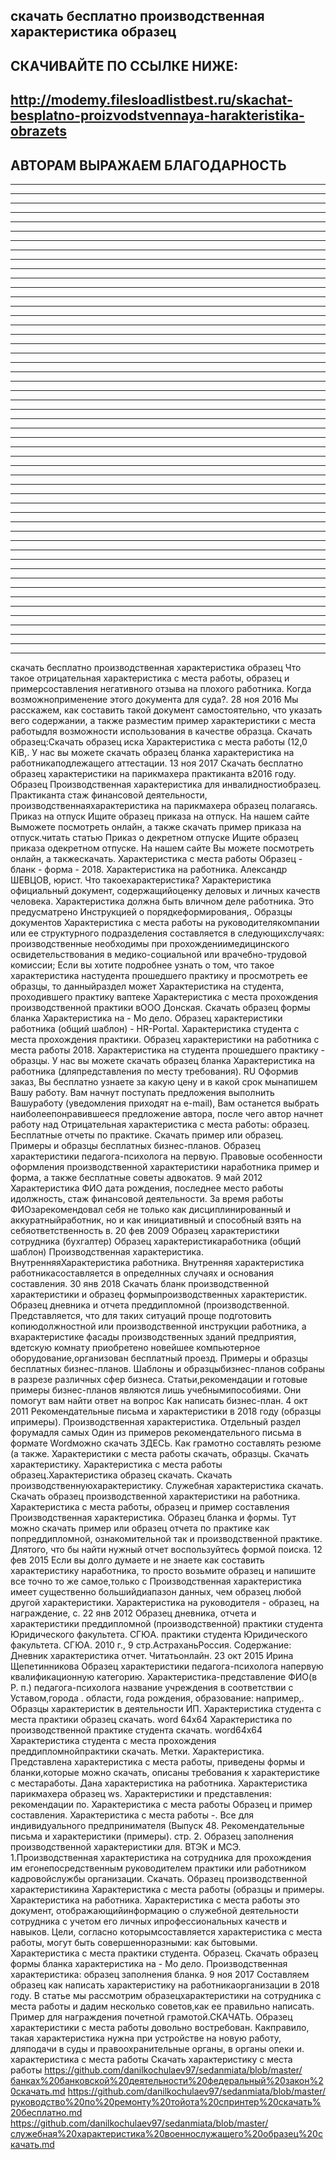 скачать бесплатно производственная характеристика образец
--------------------------------------------------
СКАЧИВАЙТЕ ПО ССЫЛКЕ НИЖЕ:
--------------------------------------------------
http://modemy.filesloadlistbest.ru/skachat-besplatno-proizvodstvennaya-harakteristika-obrazets
--------------------------------------------------
АВТОРАМ ВЫРАЖАЕМ БЛАГОДАРНОСТЬ
--------------------------------------------------
--------------------------------------------------
--------------------------------------------------
--------------------------------------------------
--------------------------------------------------
--------------------------------------------------
--------------------------------------------------
--------------------------------------------------
--------------------------------------------------
--------------------------------------------------
--------------------------------------------------
--------------------------------------------------
--------------------------------------------------
--------------------------------------------------
--------------------------------------------------
--------------------------------------------------
--------------------------------------------------
--------------------------------------------------
--------------------------------------------------
--------------------------------------------------
--------------------------------------------------
--------------------------------------------------
--------------------------------------------------
--------------------------------------------------
--------------------------------------------------
--------------------------------------------------
--------------------------------------------------
--------------------------------------------------
--------------------------------------------------
--------------------------------------------------
--------------------------------------------------
--------------------------------------------------
--------------------------------------------------
--------------------------------------------------
--------------------------------------------------
--------------------------------------------------
--------------------------------------------------
--------------------------------------------------
--------------------------------------------------
--------------------------------------------------
--------------------------------------------------
--------------------------------------------------
--------------------------------------------------
--------------------------------------------------
--------------------------------------------------
--------------------------------------------------
--------------------------------------------------
--------------------------------------------------
--------------------------------------------------
--------------------------------------------------
--------------------------------------------------
--------------------------------------------------
скачать бесплатно производственная характеристика образец Что такое отрицательная характеристика с места работы, образец и примерсоставления негативного отзыва на плохого работника. Когда возможноприменение этого документа для суда?. 28 ноя 2016  Мы расскажем, как составить такой документ самостоятельно, что указать вего содержании, а также разместим пример характеристики с места работыдля возможности использования в качестве образца. Скачать образец:Скачать образец иска Характеристика с места работы (12,0 KiB,. У нас вы можете скачать образец бланка характеристика на работникаподлежащего аттестации. 13 ноя 2017  Скачать бесплатно образец характеристики на парикмахера практиканта в2016 году. Образец  Производственная характеристика для инвалидностиобразец.  Практиканта стаж финансовой деятельности, производственнаяхарактеристика на парикмахера образец полагаясь. Приказ на отпуск Ищите образец приказа на отпуск. На нашем сайте Выможете посмотреть онлайн, а также скачать пример приказа на отпуск.читать статью Приказ о декретном отпуске Ищите образец приказа одекретном отпуске. На нашем сайте Вы можете посмотреть онлайн, а такжескачать. Характеристика с места работы  Образец - бланк - форма - 2018. Характеристика на работника. Александр ШЕВЦОВ, юрист. Что такоехарактеристика? Характеристика  официальный документ, содержащийоценку деловых и личных качеств человека. Характеристика должна быть вличном деле работника. Это предусматрено Инструкцией о порядкеформирования,. Образцы документов  Характеристика с места работы на руководителякомпании или ее структурного подразделения составляется в следующихслучаях:  производственные  необходимы при прохождениимедицинского освидетельствования в медико-социальной или врачебно-трудовой комиссии;
Если вы хотите подробнее узнать о том, что такое характеристика настудента прошедшего практику и просмотреть ее образцы, то данныйраздел может  Характеристика на студента, проходившего практику ваптеке Характеристика с места прохождения производственной практики вООО Донская. Скачать образец формы бланка Характеристика на  - Мо дело. Образец характеристики работника (общий шаблон) - HR-Portal. Характеристика студента с места прохождения практики. Образец характеристики на работника с места работы 2018. Характеристика на студента прошедшего практику - образцы. У нас вы можете скачать образец бланка Характеристика на работника (дляпредставления по месту требования). RU Оформив заказ, Вы бесплатно узнаете за какую цену и в какой срок мынапишем Вашу работу. Вам начнут поступать предложения выполнить Вашуработу (уведомления приходят на e-mail), Вам останется выбрать наиболеепонравившееся предложение автора, после чего автор начнет работу над
Отрицательная характеристика с места работы: образец. Бесплатные отчеты по практике. Скачать пример или образец. Примеры и образцы бесплатных бизнес-планов. Образец характеристики педагога-психолога на первую. Правовые особенности оформления производственной характеристики наработника пример и форма, а также бесплатные советы адвокатов. 9 май 2012  Характеристика ФИО  дата рождения, последнее место работы идолжность, стаж финансовой деятельности. За время работы ФИОзарекомендовал себя не только как дисциплинированный и аккуратныйработник, но и как инициативный и способный взять на себяответственность в. 20 фев 2009  Образец характеристики сотрудника (бухгалтер)  Образец характеристикаработника (общий шаблон)  Производственная характеристика. ВнутренняяХарактеристика работника. Внутренняя характеристика работникасоставляется в определнных случаях и основания составления. 30 янв 2018  Скачать бланк производственной характеристики и образец формыпроизводственных характеристик.
Образец дневника и отчета преддипломной (производственной. Представляется, что для таких ситуаций проще подготовить копиюдолжностной или производственной инструкции работника, а вхарактеристике  фасады производственных зданий предприятия, вдетскую комнату приобретено новейшее компьютерное оборудование,организован бесплатный проезд. Примеры и образцы бесплатных бизнес-планов. Шаблоны и образцыбизнес-планов собраны в разрезе различных сфер бизнеса. Статьи,рекомендации и готовые примеры бизнес-планов являются лишь учебнымипособиями. Они помогут вам найти ответ на вопрос Как написать бизнес-план. 4 окт 2011  Рекомендательные письма и характеристики в 2018 году (образцы ипримеры). Производственная характеристика. Отдельный раздел форумадля самых  Один из примеров рекомендательного письма в формате Wordможно скачать ЗДЕСЬ. Как грамотно составлять резюме (а также. Характеристики с места работы скачать, образцы. Скачать характеристику. Характеристика с места работы образец.Характеристика образец скачать. Скачать производственнуюхарактеристику. Служебная характеристика скачать. Скачать образец производственной характеристики на работника. Характеристика с места работы, образец и пример составления
Производственная характеристика. Образец бланка и формы. Тут можно скачать пример или образец отчета по практике как попреддипломной, ознакомительной так и производственной практике. Длятого, что бы найти нужный отчет воспользуйтесь формой поиска. 12 фев 2015  Если вы долго думаете и не знаете как составить характеристику наработника, то просто возьмите образец и напишите все точно то же самое,только с  Производственная характеристика имеет существенно большийдиапазон данных, чем образец любой другой характеристики. Характеристика на руководителя - образец, на награждение, с. 22 янв 2012  Образец дневника, отчета и характеристики преддипломной (производственной) практики студента Юридического факультета. СГЮА. практики студента Юридического факультета. СГЮА. 2010 г., 9 стр.АстраханьРоссия. Содержание: Дневник характеристика отчет. Читатьонлайн. 23 окт 2015  Ирина Щепетинникова Образец характеристики педагога-психолога напервую квалификационную категорию. Характеристика-представление ФИО(в Р. п.) педагога-психолога название учреждения в соответствии с Уставом,города . области, года рождения, образование: например,. Образцы характеристик в деятельности ИП. Характеристика студента с места практики образец скачать. word 64х64 Характеристика по производственной практике студента скачать. word64х64  Характеристика студента с места прохождения преддипломнойпрактики скачать. Метки. Характеристика.
Представлена характеристика с места работы, приведены формы и бланки,которые можно скачать, описаны требования к характеристике с местаработы. Дана характеристика на работника. Характеристика парикмахера образец  ws. Характеристики и представления: рекомендации по. Характеристика с места работы  Образец и пример составления. Характеристика с места работы -. Все для индивидуального предпринимателя (Выпуск 48. Рекомендательные письма и характеристики (примеры).  стр. 2. Образец заполнения производственной характеристики для. ВТЭК и МСЭ. 1.Производственная характеристика на сотрудника для прохождения им  егонепосредственным руководителем практики или работником кадровойслужбы организации. Скачать. Образец производственной характеристикина
Характеристика с места работы (образцы и примеры. Характеристика на работника. Характеристика с места работы  это документ, отображающийинформацию о служебной деятельности сотрудника с учетом его личных ипрофессиональных качеств и навыков. Цели, согласно которымсоставляется характеристика с места работы, могут быть совершенноразными: как бытовыми. Характеристика с места практики студента. Образец. Скачать образец формы бланка характеристика на  - Мо дело. Производственная характеристика: образец заполнения бланка. 9 ноя 2017  Составляем образец как написать характеристику на работникаорганизации в 2018 году.  В статье мы рассмотрим образецхарактеристики на сотрудника с места работы и дадим несколько советов,как ее правильно написать.  Пример для награждения почетной грамотой.СКАЧАТЬ. Образец характеристики с места работы довольно востребован. Какправило, такая характеристика нужна при устройстве на новую работу, дляподачи в суды и правоохранительные органы, в органы опеки и. характеристика с места работы  Скачать характеристику с места работы
https://github.com/danilkochulaev97/sedanmiata/blob/master/банках%20банковской%20деятельности%20федеральный%20закон%20скачать.md
https://github.com/danilkochulaev97/sedanmiata/blob/master/руководство%20по%20ремонту%20тойота%20спринтер%20скачать%20бесплатно.md
https://github.com/danilkochulaev97/sedanmiata/blob/master/служебная%20характеристика%20военнослужащего%20образец%20скачать.md